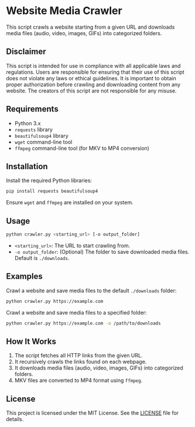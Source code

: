
# Website Media Crawler

This script crawls a website starting from a given URL and downloads media files (audio, video, images, GIFs) into categorized folders.

## Disclaimer

This script is intended for use in compliance with all applicable laws and regulations. Users are responsible for ensuring that their use of this script does not violate any laws or ethical guidelines. It is important to obtain proper authorization before crawling and downloading content from any website. The creators of this script are not responsible for any misuse.

## Requirements

- Python 3.x
- `requests` library
- `beautifulsoup4` library
- `wget` command-line tool
- `ffmpeg` command-line tool (for MKV to MP4 conversion)

## Installation

Install the required Python libraries:

```sh
pip install requests beautifulsoup4
```

Ensure `wget` and `ffmpeg` are installed on your system.

## Usage

```sh
python crawler.py <starting_url> [-o output_folder]
```

- `<starting_url>`: The URL to start crawling from.
- `-o output_folder`: (Optional) The folder to save downloaded media files. Default is `./downloads`.

## Examples

Crawl a website and save media files to the default `./downloads` folder:

```sh
python crawler.py https://example.com
```

Crawl a website and save media files to a specified folder:

```sh
python crawler.py https://example.com -o /path/to/downloads
```

## How It Works

1. The script fetches all HTTP links from the given URL.
2. It recursively crawls the links found on each webpage.
3. It downloads media files (audio, video, images, GIFs) into categorized folders.
4. MKV files are converted to MP4 format using `ffmpeg`.

## License

This project is licensed under the MIT License. See the [LICENSE](LICENSE) file for details.
